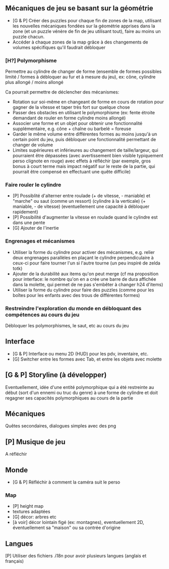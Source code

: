 ## Mécaniques de jeu se basant sur la géométrie

- [G & P] Créer des puzzles pour chaque fin de zones de la map, utilisant les nouvelles mécaniques fondées sur la géométrie apprises dans la zone (et un puzzle vénère de fin de jeu utilisant tout), faire au moins un puzzle chacun.
- Accéder à chaque zones de la map grâce à des changements de volumes spécifiques qu'il faudrait débloquer

### [H?] Polymorphisme

Permettre au cylindre de changer de forme (ensemble de formes possibles limité / formes à débloquer au fur et à mesure du jeu), ex: cône, cylindre plus allongé / moins allongé

Ca pourrait permettre de déclencher des mécanismes:
- Rotation sur soi-même en changeant de forme en cours de rotation pour gagner de la vitesse et taper très fort sur quelque chose
- Passer des obstacles en utilisant le polymorphisme (ex: fente étroite demandant de rouler en forme cylindre moins allongé)
- Associer une forme et un objet pour obtenir une fonctionnalité supplémentaire, e.g. cône + chaîne ou  barbelé = foreuse
- Garder le même volume entre différentes formes au moins jusqu'à un certain point du jeu, puis débloquer une fonctionnalité permettant de changer de volume 
- Limites supérieures et inférieures au changement de taille/largeur, qui pourraient être dépassées (avec avertissement bien visible typiquement perso clignote en rouge) avec effets à réfléchir (par exemple, gros bonus à court terme mais impact négatif sur le reste de la partie, qui pourrait être compensé en effectuant une quête difficile)

### Faire rouler le cylindre

- [P] Possiblité d'alterner entre roulade (+ de vitesse, - maniable) et "marche" ou saut (comme un ressort) (cylindre à la verticale) (+ maniable, - de vitesse) (eventuellement une capacité à débloquer rapidement)
- [P] Possibilité d'augmenter la vitesse en roulade quand le cylindre est dans une pente
- [G] Ajouter de l'inertie

### Engrenages et mécanismes

- Utiliser la forme du cylindre pour activer des mécanismes, e.g. relier deux engrenages parallèles en plaçant le cylindre perpendiculaire à ceux-ci pour faire tourner l'un si l'autre tourne (un peu inspiré de zelda totk)
- Ajouter de la durabilité aux items qu'on peut merge (cf ma proposition pour interface: le nombre qu'on en a crée une barre de dura affichée dans la molette, qui permet de ne pas s'embêter à changer h24 d'items)
- Utiliser la forme du cylindre pour faire des puzzles (comme pour les boîtes pour les enfants avec des trous de différentes formes)

### Restreindre l'exploration du monde en débloquant des compétences au cours du jeu

Débloquer les polymorphismes, le saut, etc au cours du jeu

## Interface

- [G & P] Interface ou menu 2D (HUD) pour les pdv, inventaire, etc.
- [G] Switcher entre les formes avec Tab, et entre les objets avec molette

## [G & P] Storyline (à développer)

Eventuellement, idée d'une entité polymorphique qui a été restreinte au début (sort d'un ennemi ou truc du genre) à une forme de cylindre et doit regagner ses capacités polymorphiques au cours de la partie

## Mécaniques

Quêtes secondaires, dialogues simples avec des png

## [P] Musique de jeu

A réfléchir

## Monde

- [G & P] Réfléchir à comment la caméra suit le perso

### Map

- [P] height map
- textures adaptées
- [G] décor: arbres etc
- [à voir] décor lointain figé (ex: montagnes), eventuellement 2D, éventuellement sa "maison" ou sa contrée d'origine

## Langues
[P] Utiliser des fichiers .i18n pour avoir plusieurs langues (anglais et français)